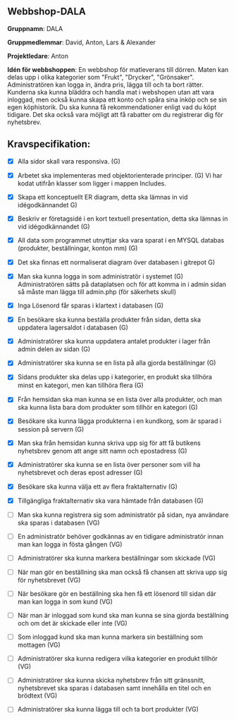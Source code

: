 ## Webbshop-DALA

__Gruppnamn__: DALA

__Gruppmedlemmar__: David, Anton, Lars & Alexander

__Projektledare__: Anton

__Idén för webbshoppen__: En webbshop för matleverans till dörren. Maten kan delas upp i olika kategorier som "Frukt", "Drycker", "Grönsaker". Administratören kan logga in, ändra pris, lägga till och ta bort rätter. Kunderna ska kunna bläddra och handla mat i webshopen utan att vara inloggad, men också kunna skapa ett konto och spåra sina inköp och se sin egen köphistorik. Du ska kunna få rekommendationer enligt vad du köpt tidigare. Det ska också vara möjligt att få rabatter om du registrerar dig för nyhetsbrev.

## Kravspecifikation:
- [x] Alla sidor skall vara responsiva. (G)
- [x] Arbetet ska implementeras med objektorienterade principer. (G)
      Vi har kodat utifrån klasser som ligger i mappen Includes.
- [x] Skapa ett konceptuellt ER diagram, detta ska lämnas in vid idégodkännandet G)
- [x] Beskriv er företagsidé i en kort textuell presentation, detta ska lämnas in vid idégodkännandet (G)
- [x] All data som programmet utnyttjar ska vara sparat i en MYSQL databas (produkter, beställningar, konton mm) (G)
- [x] Det ska ﬁnnas ett normaliserat diagram över databasen i gitrepot G)
- [x] Man ska kunna logga in som administratör i systemet (G)
      Administratören sätts på dataplatsen och för att komma in i admin sidan så måste man lägga till admin.php (för säkerhets skull)
- [x] Inga Lösenord får sparas i klartext i databasen (G)
- [x] En besökare ska kunna beställa produkter från sidan, detta ska uppdatera lagersaldot i databasen (G)
- [x] Administratörer ska kunna uppdatera antalet produkter i lager från admin delen av sidan (G)
- [x] Administratörer ska kunna se en lista på alla gjorda beställningar (G)
- [x] Sidans produkter ska delas upp i kategorier, en produkt ska tillhöra minst en kategori, men kan tillhöra ﬂera (G)
- [x] Från hemsidan ska man kunna se en lista över alla produkter, och man ska kunna lista bara dom produkter som tillhör en kategori (G)
- [x] Besökare ska kunna lägga produkterna i en kundkorg, som är sparad i session på servern (G)
- [x] Man ska från hemsidan kunna skriva upp sig för att få butikens nyhetsbrev genom att ange sitt namn och epostadress (G)
- [x] Administratörer ska kunna se en lista över personer som vill ha nyhetsbrevet och deras epost adresser (G)
- [x] Besökare ska kunna välja ett av ﬂera fraktalternativ (G)
- [x] Tillgängliga fraktalternativ ska vara hämtade från databasen (G)

- [ ] Man ska kunna registrera sig som administratör på sidan, nya användare ska sparas i databasen (VG)
- [ ] En administratör behöver godkännas av en tidigare administratör innan man kan logga in fösta gången (VG)
- [ ] Administratörer ska kunna markera beställningar som skickade (VG)
- [ ] När man gör en beställning ska man också få chansen att skriva upp sig för nyhetsbrevet (VG)
- [ ] När besökare gör en beställning ska hen få ett lösenord till sidan där man kan logga in som kund (VG)
- [ ] När man är inloggad som kund ska man kunna se sina gjorda beställning och om det är skickade eller inte (VG)
- [ ] Som inloggad kund ska man kunna markera sin beställning som mottagen (VG)
- [ ] Administratörer ska kunna redigera vilka kategorier en produkt tillhör (VG)
- [ ] Administratörer ska kunna skicka nyhetsbrev från sitt gränssnitt, nyhetsbrevet ska sparas i databasen samt innehålla en titel och en brödtext (VG)
- [ ] Administratörer ska kunna lägga till och ta bort produkter (VG)
